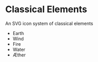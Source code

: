 # Classical Elements
An SVG icon system of classical elements

* Earth
* Wind
* Fire
* Water
* Æther